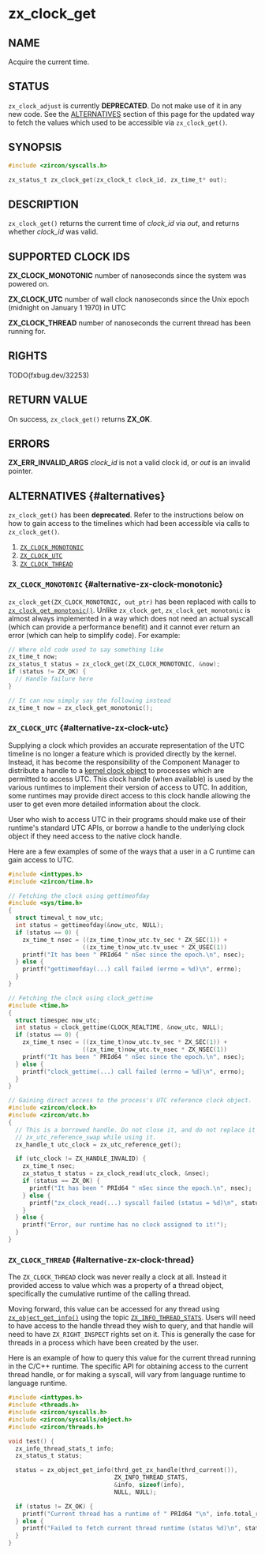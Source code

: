# zx_clock_get

## NAME

<!-- Updated by update-docs-from-fidl, do not edit. -->

Acquire the current time.

## STATUS

`zx_clock_adjust` is currently **DEPRECATED**. Do not make use of it in any new
code. See the [ALTERNATIVES](#alternatives) section of this page for the
updated way to fetch the values which used to be accessible via
`zx_clock_get()`.

## SYNOPSIS

<!-- Updated by update-docs-from-fidl, do not edit. -->

```c
#include <zircon/syscalls.h>

zx_status_t zx_clock_get(zx_clock_t clock_id, zx_time_t* out);
```

## DESCRIPTION

`zx_clock_get()` returns the current time of *clock_id* via
*out*, and returns whether *clock_id* was valid.

## SUPPORTED CLOCK IDS

**ZX_CLOCK_MONOTONIC** number of nanoseconds since the system was powered on.

**ZX_CLOCK_UTC** number of wall clock nanoseconds since the Unix epoch (midnight on January 1 1970) in UTC

**ZX_CLOCK_THREAD** number of nanoseconds the current thread has been running for.

## RIGHTS

<!-- Updated by update-docs-from-fidl, do not edit. -->

TODO(fxbug.dev/32253)

## RETURN VALUE

On success, `zx_clock_get()` returns **ZX_OK**.

## ERRORS

**ZX_ERR_INVALID_ARGS**  *clock_id* is not a valid clock id, or *out* is an invalid pointer.

## ALTERNATIVES {#alternatives}

`zx_clock_get()` has been **deprecated**. Refer to the instructions below on how
to gain access to the timelines which had been accessible via calls to
`zx_clock_get()`.

1. [`ZX_CLOCK_MONOTONIC`](#alternative-zx-clock-monotonic)
2. [`ZX_CLOCK_UTC`](#alternative-zx-clock-utc)
3. [`ZX_CLOCK_THREAD`](#alternative-zx-clock-thread)

### `ZX_CLOCK_MONOTONIC` {#alternative-zx-clock-monotonic}

`zx_clock_get(ZX_CLOCK_MONOTONIC, out_ptr)` has been replaced with calls to
[`zx_clock_get_monotonic()`](clock_get_monotonic.md). Unlike `zx_clock_get`,
`zx_clock_get_monotonic` is almost always implemented in a way which does not
need an actual syscall (which can provide a performance benefit) and it cannot
ever return an error (which can help to simplify code). For example:

```C
// Where old code used to say something like
zx_time_t now;
zx_status_t status = zx_clock_get(ZX_CLOCK_MONOTONIC, &now);
if (status != ZX_OK) {
  // Handle failure here
}

// It can now simply say the following instead
zx_time_t now = zx_clock_get_monotonic();
```

### `ZX_CLOCK_UTC` {#alternative-zx-clock-utc}

Supplying a clock which provides an accurate representation of the UTC timeline
is no longer a feature which is provided directly by the kernel. Instead, it
has become the responsibility of the Component Manager to distribute a handle to
a [kernel clock object](../kernel_objects/clock.md) to processes which
are permitted to access UTC. This clock handle (when available) is used by the
various runtimes to implement their version of access to UTC. In addition, some
runtimes may provide direct access to this clock handle allowing the user to get
even more detailed information about the clock.

User who wish to access UTC in their programs should make use of their runtime's
standard UTC APIs, or borrow a handle to the underlying clock object if they
need access to the native clock handle.

Here are a few examples of some of the ways that a user in a C runtime can gain
access to UTC.

```C
#include <inttypes.h>
#include <zircon/time.h>

// Fetching the clock using gettimeofday
#include <sys/time.h>
{
  struct timeval_t now_utc;
  int status = gettimeofday(&now_utc, NULL);
  if (status == 0) {
    zx_time_t nsec = ((zx_time_t)now_utc.tv_sec * ZX_SEC(1)) +
                     ((zx_time_t)now_utc.tv_usec * ZX_USEC(1))
    printf("It has been " PRId64 " nSec since the epoch.\n", nsec);
  } else {
    printf("gettimeofday(...) call failed (errno = %d)\n", errno);
  }
}

// Fetching the clock using clock_gettime
#include <time.h>
{
  struct timespec now_utc;
  int status = clock_gettime(CLOCK_REALTIME, &now_utc, NULL);
  if (status == 0) {
    zx_time_t nsec = ((zx_time_t)now_utc.tv_sec * ZX_SEC(1)) +
                     ((zx_time_t)now_utc.tv_nsec * ZX_NSEC(1))
    printf("It has been " PRId64 " nSec since the epoch.\n", nsec);
  } else {
    printf("clock_gettime(...) call failed (errno = %d)\n", errno);
  }
}

// Gaining direct access to the process's UTC reference clock object.
#include <zircon/clock.h>
#include <zircon/utc.h>
{
  // This is a borrowed handle. Do not close it, and do not replace it using
  // zx_utc_reference_swap while using it.
  zx_handle_t utc_clock = zx_utc_reference_get();

  if (utc_clock != ZX_HANDLE_INVALID) {
    zx_time_t nsec;
    zx_status_t status = zx_clock_read(utc_clock, &nsec);
    if (status == ZX_OK) {
      printf("It has been " PRId64 " nSec since the epoch.\n", nsec);
    } else {
      printf("zx_clock_read(...) syscall failed (status = %d)\n", status);
    }
  } else {
    printf("Error, our runtime has no clock assigned to it!");
  }
}
```

### `ZX_CLOCK_THREAD` {#alternative-zx-clock-thread}

The `ZX_CLOCK_THREAD` clock was never really a clock at all. Instead it
provided access to value which was a property of a thread object, specifically
the cumulative runtime of the calling thread.

Moving forward, this value can be accessed for any thread using
[`zx_object_get_info()`](object_get_info.md) using the topic
[`ZX_INFO_THREAD_STATS`](object_get_info.md#zx-info-thread-stats).
Users will need to have access to the handle thread they wish to query, and that
handle will need to have `ZX_RIGHT_INSPECT` rights set on it. This is generally
the case for threads in a process which have been created by the user.

Here is an example of how to query this value for the current thread running in
the C/C++ runtime. The specific API for obtaining access to the current
thread handle, or for making a syscall, will vary from language runtime to
language runtime.

```C
#include <inttypes.h>
#include <threads.h>
#include <zircon/syscalls.h>
#include <zircon/syscalls/object.h>
#include <zircon/threads.h>

void test() {
  zx_info_thread_stats_t info;
  zx_status_t status;

  status = zx_object_get_info(thrd_get_zx_handle(thrd_current()),
                              ZX_INFO_THREAD_STATS,
                              &info, sizeof(info),
                              NULL, NULL);

  if (status != ZX_OK) {
    printf("Current thread has a runtime of " PRId64 "\n", info.total_runtime);
  } else {
    printf("Failed to fetch current thread runtime (status %d)\n", status);
  }
}

```
